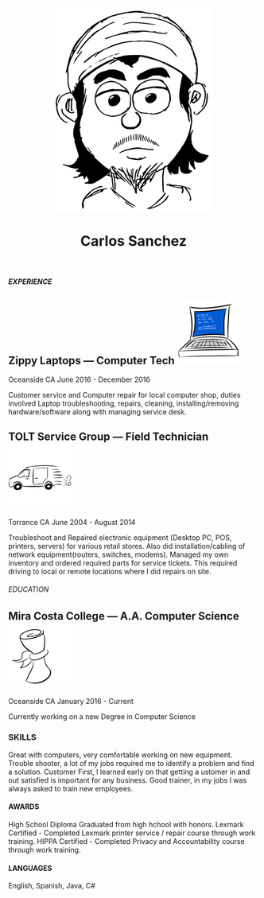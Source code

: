 <p align = "center"> <img src = "https://github.com/CarlozSanchez/resume/blob/master/img/Toon_Carlos_med.png?raw=true"></p>
<header><h1 align = "center"> Carlos Sanchez </h1></header>

##### EXPERIENCE


## Zippy Laptops — Computer Tech ![laptop](img/PC_BlueScreen_sml.png)

Oceanside CA
June 2016 - December 2016 

Customer service and Computer repair for local computer shop, duties
involved Laptop troubleshooting, repairs, cleaning, installing/removing
hardware/software along with managing service desk.

## TOLT Service Group — Field Technician ![vanride](img/Van_Ride.png)

Torrance CA
June 2004 - August 2014

Troubleshoot and Repaired electronic equipment (Desktop PC, POS,
printers, servers) for various retail stores. Also did installation/cabling
of network equipment(routers, switches, modems). Managed my own
inventory and ordered required parts for service tickets. This required
driving to local or remote locations where I did repairs on site.

###### EDUCATION 
## Mira Costa College — A.A. Computer Science ![Diploma](img/Diploma.png)

Oceanside CA
January 2016 - Current

Currently working on a new Degree in Computer Science

### SKILLS
Great with computers, very comfortable working on new equipment.
Trouble shooter, a lot of my jobs required me to identify a problem and find a solution.
Customer First, I learned early on that getting a ustomer in and out satisfied is important 
for any business.
Good trainer, in my jobs I was always asked to train new employees.

#### AWARDS
High School Diploma
Graduated from high hchool with honors.
Lexmark Certified - Completed Lexmark printer service / repair course through work training.
HIPPA Certified - Completed Privacy and Accountability course through work training.

#### LANGUAGES
English, Spanish, Java, C#
